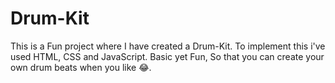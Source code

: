 # Drum-Kit
This is a Fun project where I have created a Drum-Kit.
To implement this i've used HTML, CSS and JavaScript.
Basic yet Fun, So that you can create your own drum beats when you like 😂.
